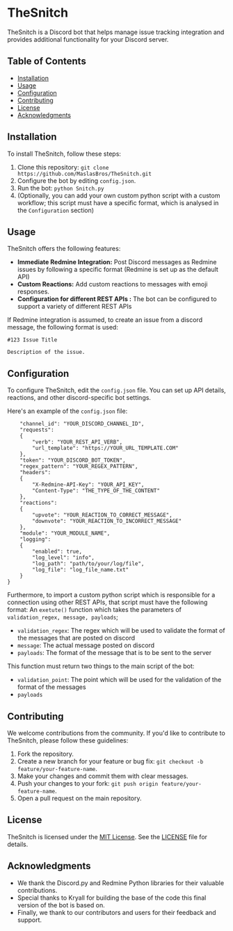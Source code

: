 # TheSnitch
TheSnitch is a Discord bot that helps manage issue tracking integration and provides additional functionality for your Discord server.

## Table of Contents

- [Installation](#installation)
- [Usage](#usage)
- [Configuration](#configuration)
- [Contributing](#contributing)
- [License](#license)
- [Acknowledgments](#acknowledgments)

## Installation

To install TheSnitch, follow these steps:

1. Clone this repository: `git clone https://github.com/MaslasBros/TheSnitch.git`
2. Configure the bot by editing `config.json`.
3. Run the bot: `python Snitch.py`
4. (Optionally, you can add your own custom python script with a custom workflow; this script must have a specific format, which is analysed in the `Configuration` section)

## Usage

TheSnitch offers the following features:

- **Immediate Redmine Integration:** Post Discord messages as Redmine issues by following a specific format (Redmine is set up as the default API)
- **Custom Reactions:** Add custom reactions to messages with emoji responses.
- **Configuration for different REST APIs :** The bot can be configured to support a variety of different REST APIs

If Redmine integration is assumed, to create an issue from a discord message, the following format is used:

```
#123 Issue Title

Description of the issue. 
```

## Configuration

To configure TheSnitch, edit the `config.json` file. You can set up API details, reactions, and other discord-specific bot settings.

Here's an example of the `config.json` file:

```{
    "channel_id": "YOUR_DISCORD_CHANNEL_ID",
    "requests": 
    {
        "verb": "YOUR_REST_API_VERB",
        "url_template": "https://YOUR_URL_TEMPLATE.COM"
    },
    "token": "YOUR_DISCORD_BOT_TOKEN",
    "regex_pattern": "YOUR_REGEX_PATTERN",
    "headers":
    {
        "X-Redmine-API-Key": "YOUR_API_KEY",
        "Content-Type": "THE_TYPE_OF_THE_CONTENT"
    },
    "reactions":
    {
        "upvote": "YOUR_REACTION_TO_CORRECT_MESSAGE",
        "downvote": "YOUR_REACTION_TO_INCORRECT_MESSAGE"
    },
    "module": "YOUR_MODULE_NAME",
    "logging": 
    {
        "enabled": true,
        "log_level": "info",
        "log_path": "path/to/your/log/file",
        "log_file": "log_file_name.txt" 
    }
}
```
Furthermore, to import a custom python script which is responsible for a connection using other REST APIs, that script must have the following format:
An `exetute()` function which takes the parameters of `validation_regex, message, payloads`;

* `validation_regex`: The regex which will be used to validate the format of the messages   that are posted on discord
*  `message`: The actual message posted on discord
* `payloads`: The format of the message that is to be sent to the server 

This function must return two things to the main script of the bot: 
* `validation_point`: The point which will be used for the validation of the format of the messages
* `payloads`


## Contributing

We welcome contributions from the community. If you'd like to contribute to TheSnitch, please follow these guidelines:

1. Fork the repository.
2. Create a new branch for your feature or bug fix: `git checkout -b feature/your-feature-name`.
3. Make your changes and commit them with clear messages.
4. Push your changes to your fork: `git push origin feature/your-feature-name`.
5. Open a pull request on the main repository.

## License

TheSnitch is licensed under the [MIT License](LICENSE). See the [LICENSE](LICENSE) file for details.

## Acknowledgments

- We thank the Discord.py and Redmine Python libraries for their valuable contributions.
- Special thanks to Kryall for building the base of the code this final version of the bot is based on. 
- Finally, we thank to our contributors and users for their feedback and support.
